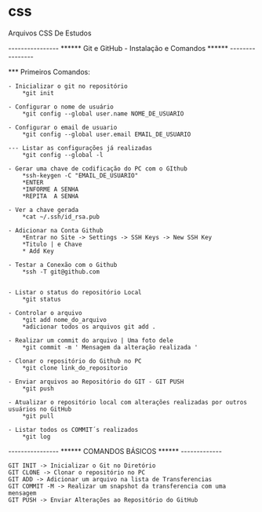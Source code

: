 # css
Arquivos CSS De Estudos

---------------- ****** Git e GitHub - Instalação e Comandos ****** ---------------- 

*** Primeiros Comandos:

	- Inicializar o git no repositório
		*git init

	- Configurar o nome de usuário
		*git config --global user.name NOME_DE_USUARIO

	- Configurar o email de usuario
		*git config --global user.email EMAIL_DE_USUARIO

	--- Listar as configurações já realizadas
		*git config --global -l

	- Gerar uma chave de codificação do PC com o GIthub
		*ssh-keygen -C "EMAIL_DE_USUARIO"
		*ENTER
		*INFORME A SENHA
		*REPITA  A SENHA
	
	- Ver a chave gerada
		*cat ~/.ssh/id_rsa.pub
	
	- Adicionar na Conta Github
		*Entrar no Site -> Settings -> SSH Keys -> New SSH Key	
		*Titulo | e Chave
		* Add Key

	- Testar a Conexão com o Github
		*ssh -T git@github.com
	
	
	- Listar o status do repositório Local
		*git status
	
	- Controlar o arquivo
		*git add nome_do_arquivo
		*adicionar todos os arquivos git add .

	- Realizar um commit do arquivo | Uma foto dele
		*git commit -m ' Mensagem da alteração realizada '

	- Clonar o repositório do Github no PC
		*git clone link_do_repositorio

	- Enviar arquivos ao Repositório do GIT - GIT PUSH
		*git push 
	
	- Atualizar o repositório local com alterações realizadas por outros usuários no GitHub
		*git pull
	
	- Listar todos os COMMIT´s realizados
		*git log

---------------- ****** COMANDOS BÁSICOS ****** -------------

	GIT INIT -> Inicializar o Git no Diretório
	GIT CLONE -> Clonar o repositório no PC
	GIT ADD -> Adicionar um arquivo na lista de Transferencias
	GIT COMMIT -M -> Realizar um snapshot da transferencia com uma mensagem
	GIT PUSH -> Enviar Alterações ao Repositório do GitHub
